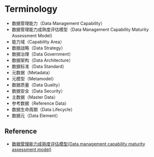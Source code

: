 # Terminology

- 数据管理能力（Data Management Capability）
- 数据管理能力成熟度评估模型（Data Management Capability Maturity Assessment Model）
- 能力域（Capability Area）
- 数据战略（Data Strategy）
- 数据治理（Data Government）
- 数据架构（Data Architecture）
- 数据标准（Data Standard）
- 元数据（Metadata）
- 元模型（Metamodel）
- 数据质量（Data Quality）
- 数据安全（Data Security）
- 主数据（Master Data）
- 参考数据（Reference Data）
- 数据生命周期（Data Lifecycle）
- 数据元（Data Element）

## Reference

- [数据管理能力成熟度评估模型(Data management capability maturity assessment model)](http://www.gb688.cn/bzgk/gb/newGbInfo?hcno=B282A7BD34CAA6E2D742E0CAB7587DBC)